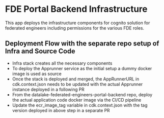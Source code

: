 # FDE Portal Backend Infrastructure

This app deploys the infrastructure components for cognito solution for federated engineers including permissions for the various FDE roles.

## Deployment Flow with the separate repo setup of Infra and Source Code

- Infra stack creates all the necessary components
- To deploy the Apprunner service as the initial setup a dummy docker image is used as source
- Once the stack is deployed and merged, the AppRunnerURL in cdk.context.json needs to be updated
  with the actual Apprunner instance deployed in a following PR
- From the datalake-federated-engineers-portal-backend repo, deploy the actual application code docker image via the CI/CD pipeline
- Update the ecr_image_tag variable in cdk.context.json with the tag version deployed in above step in a separate PR
